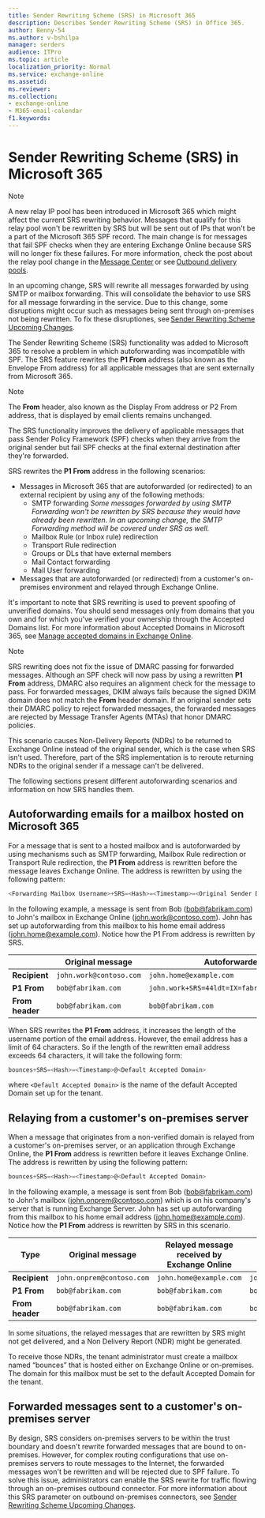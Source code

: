 ```yaml
---
title: Sender Rewriting Scheme (SRS) in Microsoft 365
description: Describes Sender Rewriting Scheme (SRS) in Office 365.
author: Benny-54
ms.author: v-bshilpa
manager: serders
audience: ITPro
ms.topic: article
localization_priority: Normal
ms.service: exchange-online
ms.assetid:
ms.reviewer: 
ms.collection: 
- exchange-online
- M365-email-calendar
f1.keywords:
---
```


# Sender Rewriting Scheme (SRS) in Microsoft 365

> [!NOTE]
> A new relay IP pool has been introduced in Microsoft 365 which might affect the current SRS rewriting behavior. Messages that qualify for this relay pool won't be rewritten by SRS but will be sent out of IPs that won't be a part of the Microsoft 365 SPF record. The main change is for messages that fail SPF checks when they are entering Exchange Online because SRS will no longer fix these failures. For more information, check the post about the relay pool change in the [Message Center](/microsoft-365/admin/manage/message-center) or see [Outbound delivery pools](/microsoft-365/security/office-365-security/high-risk-delivery-pool-for-outbound-messages?#relay-pool).
>
> In an upcoming change, SRS will rewrite all messages forwarded by using SMTP or mailbox forwarding. This will consolidate the behavior to use SRS for all message forwarding in the service. Due to this change, some disruptions might occur such as messages being sent through on-premises not being rewritten. To fix these disruptiones, see [Sender Rewriting Scheme Upcoming Changes](https://techcommunity.microsoft.com/t5/exchange-team-blog/sender-rewriting-scheme-upcoming-changes/ba-p/2632829). 

The Sender Rewriting Scheme (SRS) functionality was added to Microsoft 365 to resolve a problem in which autoforwarding was incompatible with SPF. The SRS feature rewrites the **P1 From** address (also known as the Envelope From address) for all applicable messages that are sent externally from Microsoft 365. 

> [!NOTE]
> The **From** header, also known as the Display From address or P2 From address, that is displayed by email clients remains unchanged.

The SRS functionality improves the delivery of applicable messages that pass Sender Policy Framework (SPF) checks when they arrive from the original sender but fail SPF checks at the final external destination after they're forwarded.

SRS rewrites the **P1 From** address in the following scenarios:

- Messages in Microsoft 365 that are autoforwarded (or redirected) to an external recipient by using any of the following methods:
  - SMTP forwarding
    *Some messages forwarded by using SMTP Forwarding won't be rewritten by SRS because they would have already been rewritten. In an upcoming change, the SMTP Forwarding method will be covered under SRS as well.*
  - Mailbox Rule (or Inbox rule) redirection
  - Transport Rule redirection
  - Groups or DLs that have external members
  - Mail Contact forwarding
  - Mail User forwarding
- Messages that are autoforwarded (or redirected) from a customer's on-premises environment and relayed through Exchange Online.

It's important to note that SRS rewriting is used to prevent spoofing of unverified domains. You should send messages only from domains that you own and for which you've verified your ownership through the Accepted Domains list. For more information about Accepted Domains in Microsoft 365, see [Manage accepted domains in Exchange Online](/exchange/mail-flow-best-practices/manage-accepted-domains/manage-accepted-domains).

> [!NOTE]
> SRS rewriting does not fix the issue of DMARC passing for forwarded messages. Although an SPF check will now pass by using a rewritten **P1 From** address, DMARC also requires an alignment check for the message to pass. For forwarded messages, DKIM always fails because the signed DKIM domain does not match the **From** header domain. If an original sender sets their DMARC policy to reject forwarded messages, the forwarded messages are rejected by Message Transfer Agents (MTAs) that honor DMARC policies.  

This scenario causes Non-Delivery Reports (NDRs) to be returned to Exchange Online instead of the original sender, which is the case when SRS isn't used. Therefore, part of the SRS implementation is to reroute returning NDRs to the original sender if a message can't be delivered.

The following sections present different autoforwarding scenarios and information on how SRS handles them.

## Autoforwarding emails for a mailbox hosted on Microsoft 365

For a message that is sent to a hosted mailbox and is autoforwarded by using mechanisms such as SMTP forwarding, Mailbox Rule redirection or Transport Rule redirection, the **P1 From** address is rewritten before the message leaves Exchange Online. The address is rewritten by using the following pattern:

```powershell
<Forwarding Mailbox Username>+SRS=<Hash>=<Timestamp>=<Original Sender Domain>=<Original Sender Username>@<Forwarding Mailbox Domain>
```

In the following example, a message is sent from Bob (bob@fabrikam.com) to John's mailbox in Exchange Online (john.work@contoso.com). John has set up autoforwarding from this mailbox to his home email address (john.home@example.com). Notice how the P1 From address is rewritten by SRS.  

||Original message|Autoforwarded message|
|---|---|---|
| **Recipient**|`john.work@contoso.com`|`john.home@example.com`|
| **P1 From**|`bob@fabrikam.com`|`john.work+SRS=44ldt=IX=fabrikam.com=bob@contoso.com`|
| **From header**|`bob@fabrikam.com`|`bob@fabrikam.com`|

When SRS rewrites the **P1 From** address, it increases the length of the username portion of the email address. However, the email address has a limit of 64 characters. So if the length of the rewritten email address exceeds 64 characters, it will take the following form:  

```powershell
bounces+SRS=<Hash>=<Timestamp>@<Default Accepted Domain>
```

where `<Default Accepted Domain>` is the name of the default Accepted Domain set up for the tenant.

## Relaying from a customer's on-premises server

When a message that originates from a non-verified domain is relayed from a customer's on-premises server, or an application through Exchange Online, the **P1 From** address is rewritten before it leaves Exchange Online. The address is rewritten by using the following pattern:

```powershell
bounces+SRS=<Hash>=<Timestamp>@<Default Accepted Domain> 
```

In the following example, a message is sent from Bob (bob@fabrikam.com) to John's mailbox (john.onprem@contoso.com) which is on his company's server that is running Exchange Server. John has set up autoforwarding from this mailbox to his home email address (john.home@example.com). Notice how the **P1 From** address is rewritten by SRS in this scenario.

|Type|Original message|Relayed message received by Exchange Online|Relayed message sent from Exchange Online|
|---|---|---|---|
|**Recipient**|`john.onprem@contoso.com`|`john.home@example.com`|`john.home@example.com`|
|**P1 From**|`bob@fabrikam.com`|`bob@fabrikam.com`|`bounces+SRS=44ldt=IX@contoso.com`|
|**From header**|`bob@fabrikam.com`|`bob@fabrikam.com`|`bob@fabrikam.com`|

In some situations, the relayed messages that are rewritten by SRS might not get delivered, and a Non Delivery Report (NDR) might be generated.

To receive those NDRs, the tenant administrator must create a mailbox named “bounces” that is hosted either on Exchange Online or on-premises. The domain for this mailbox must be set to the default Accepted Domain for the tenant.

## Forwarded messages sent to a customer's on-premises server

By design, SRS considers on-premises servers to be within the trust boundary and doesn't rewrite forwarded messages that are bound to on-premises. However, for complex routing configurations that use on-premises servers to route messages to the Internet, the forwarded messages won't be rewritten and will be rejected due to SPF failure. To solve this issue, administrators can enable the SRS rewrite for traffic flowing through an on-premises outbound connector. For more information about this SRS parameter on outbound on-premises connectors, see [Sender Rewriting Scheme Upcoming Changes](https://techcommunity.microsoft.com/t5/exchange-team-blog/sender-rewriting-scheme-upcoming-changes/ba-p/2632829). 


